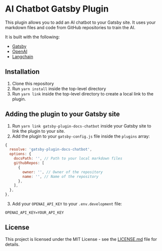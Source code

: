 # AI Chatbot Gatsby Plugin

This plugin allows you to add an AI chatbot to your Gatsby site. It uses your markdown files and code from GitHub repositories
to train the AI.

It is built with the following:

- [Gatsby](https://www.gatsbyjs.org/)
- [OpenAI](https://openai.com/)
- [Langchain](https://github.com/hwchase17/langchainjs)

## Installation

1. Clone this repository 
2. Run `yarn install` inside the top-level directory
3. Run `yarn link` inside the top-level directory to create a local link to the plugin. 

## Adding the plugin to your Gatsby site

1. Run `yarn link gatsby-plugin-docs-chatbot` inside your Gatsby site to link the plugin to your site.
2. Add the plugin to your `gatsby-config.js` file inside the `plugins` array:

```javascript
{
  resolve: 'gatsby-plugin-docs-chatbot',
  options: {
    docsPath: '', // Path to your local markdown files
    githubRepos: [
      {
        owner: '', // Owner of the repository
        name: '', // Name of the repository
      },
    ],
  },
},
```

3. Add your `OPENAI_API_KEY` to your `.env.development` file:

```
OPENAI_API_KEY=YOUR_API_KEY
```

## License

This project is licensed under the MIT License - see the [LICENSE.md](LICENSE) file for details.